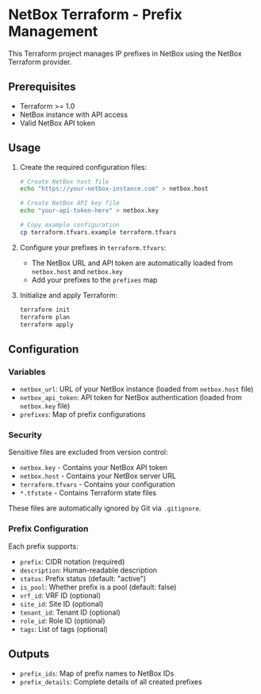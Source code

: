 # NetBox Terraform - Prefix Management

This Terraform project manages IP prefixes in NetBox using the NetBox Terraform provider.

## Prerequisites

- Terraform >= 1.0
- NetBox instance with API access
- Valid NetBox API token

## Usage

1. Create the required configuration files:
   ```bash
   # Create NetBox host file
   echo "https://your-netbox-instance.com" > netbox.host
   
   # Create NetBox API key file
   echo "your-api-token-here" > netbox.key
   
   # Copy example configuration
   cp terraform.tfvars.example terraform.tfvars
   ```

2. Configure your prefixes in `terraform.tfvars`:
   - The NetBox URL and API token are automatically loaded from `netbox.host` and `netbox.key`
   - Add your prefixes to the `prefixes` map

3. Initialize and apply Terraform:
   ```bash
   terraform init
   terraform plan
   terraform apply
   ```

## Configuration

### Variables

- `netbox_url`: URL of your NetBox instance (loaded from `netbox.host` file)
- `netbox_api_token`: API token for NetBox authentication (loaded from `netbox.key` file)
- `prefixes`: Map of prefix configurations

### Security

Sensitive files are excluded from version control:
- `netbox.key` - Contains your NetBox API token
- `netbox.host` - Contains your NetBox server URL
- `terraform.tfvars` - Contains your configuration
- `*.tfstate` - Contains Terraform state files

These files are automatically ignored by Git via `.gitignore`.

### Prefix Configuration

Each prefix supports:
- `prefix`: CIDR notation (required)
- `description`: Human-readable description
- `status`: Prefix status (default: "active")
- `is_pool`: Whether prefix is a pool (default: false)
- `vrf_id`: VRF ID (optional)
- `site_id`: Site ID (optional)
- `tenant_id`: Tenant ID (optional)
- `role_id`: Role ID (optional)
- `tags`: List of tags (optional)

## Outputs

- `prefix_ids`: Map of prefix names to NetBox IDs
- `prefix_details`: Complete details of all created prefixes